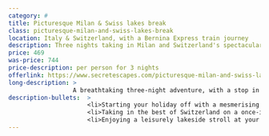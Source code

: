 ```yaml
---
category: #
title: Picturesque Milan & Swiss lakes break
class: picturesque-milan-and-swiss-lakes-break
location: Italy & Switzerland, with a Bernina Express train journey
description: Three nights taking in Milan and Switzerland's spectacular landscapes, with breakfast and travel
price: 469
was-price: 744
price-description: per person for 3 nights
offerlink: https://www.secretescapes.com/picturesque-milan-and-swiss-lakes-break-italy-and-switzerland/sale?utm_source=SE&utm_medium=hub_offer&utm_campaign=swiss_20160719
long-description: >
                  A breathtaking three-night adventure, with a stop in Milan and views of Swiss scenery on board the famed Bernina Express - breakfast and all travel included
description-bullets:  >
                      <li>Starting your holiday off with a mesmerising stay in fashion-forward Milan</li>
                      <li>Taking in the best of Switzerland on a once-in-a-lifetime train journey</li>
                      <li>Enjoying a leisurely lakeside stroll at your Luzern stay</li>
---
```

